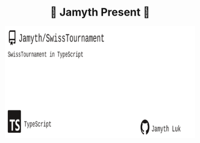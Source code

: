<!-- built at 9/30/2025, 6:23:38 PM -->
<h1 align="center">
🎉 Jamyth Present 🎉
</h1>
<p align="center">
    <a href="https://github.com/Jamyth/SwissTournament">
        <img width="1000" height="300" src="./readme.svg" />
    </a>
</p>
